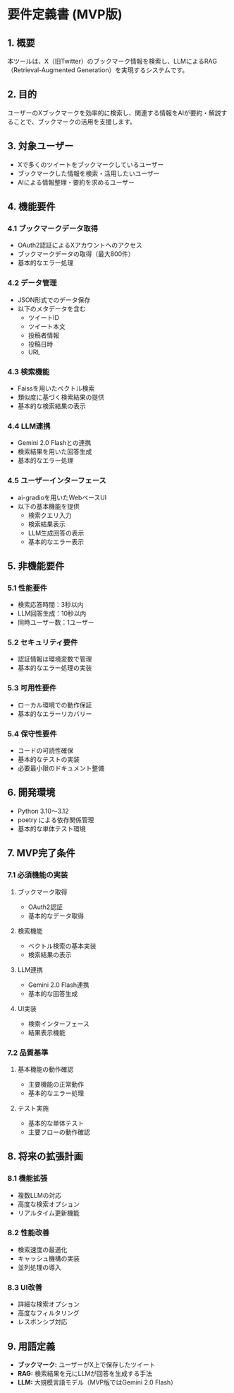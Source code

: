 # 要件定義書 (MVP版)

## 1. 概要
本ツールは、X（旧Twitter）のブックマーク情報を検索し、LLMによるRAG（Retrieval-Augmented Generation）を実現するシステムです。

## 2. 目的
ユーザーのXブックマークを効率的に検索し、関連する情報をAIが要約・解説することで、ブックマークの活用を支援します。

## 3. 対象ユーザー
- Xで多くのツイートをブックマークしているユーザー
- ブックマークした情報を検索・活用したいユーザー
- AIによる情報整理・要約を求めるユーザー

## 4. 機能要件

### 4.1 ブックマークデータ取得
- OAuth2認証によるXアカウントへのアクセス
- ブックマークデータの取得（最大800件）
- 基本的なエラー処理

### 4.2 データ管理
- JSON形式でのデータ保存
- 以下のメタデータを含む
  - ツイートID
  - ツイート本文
  - 投稿者情報
  - 投稿日時
  - URL

### 4.3 検索機能
- Faissを用いたベクトル検索
- 類似度に基づく検索結果の提供
- 基本的な検索結果の表示

### 4.4 LLM連携
- Gemini 2.0 Flashとの連携
- 検索結果を用いた回答生成
- 基本的なエラー処理

### 4.5 ユーザーインターフェース
- ai-gradioを用いたWebベースUI
- 以下の基本機能を提供
  - 検索クエリ入力
  - 検索結果表示
  - LLM生成回答の表示
  - 基本的なエラー表示

## 5. 非機能要件

### 5.1 性能要件
- 検索応答時間：3秒以内
- LLM回答生成：10秒以内
- 同時ユーザー数：1ユーザー

### 5.2 セキュリティ要件
- 認証情報は環境変数で管理
- 基本的なエラー処理の実装

### 5.3 可用性要件
- ローカル環境での動作保証
- 基本的なエラーリカバリー

### 5.4 保守性要件
- コードの可読性確保
- 基本的なテストの実装
- 必要最小限のドキュメント整備

## 6. 開発環境
- Python 3.10～3.12
- poetry による依存関係管理
- 基本的な単体テスト環境

## 7. MVP完了条件

### 7.1 必須機能の実装
1. ブックマーク取得
   - OAuth2認証
   - 基本的なデータ取得

2. 検索機能
   - ベクトル検索の基本実装
   - 検索結果の表示

3. LLM連携
   - Gemini 2.0 Flash連携
   - 基本的な回答生成

4. UI実装
   - 検索インターフェース
   - 結果表示機能

### 7.2 品質基準
1. 基本機能の動作確認
   - 主要機能の正常動作
   - 基本的なエラー処理

2. テスト実施
   - 基本的な単体テスト
   - 主要フローの動作確認

## 8. 将来の拡張計画

### 8.1 機能拡張
- 複数LLMの対応
- 高度な検索オプション
- リアルタイム更新機能

### 8.2 性能改善
- 検索速度の最適化
- キャッシュ機構の実装
- 並列処理の導入

### 8.3 UI改善
- 詳細な検索オプション
- 高度なフィルタリング
- レスポンシブ対応

## 9. 用語定義
- **ブックマーク:** ユーザーがX上で保存したツイート
- **RAG:** 検索結果を元にLLMが回答を生成する手法
- **LLM:** 大規模言語モデル（MVP版ではGemini 2.0 Flash） 